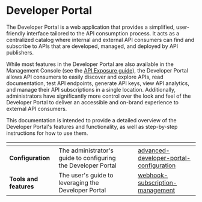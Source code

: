 # Developer Portal

The Developer Portal is a web application that provides a simplified, user-friendly interface tailored to the API consumption process. It acts as a centralized catalog where internal and external API consumers can find and subscribe to APIs that are developed, managed, and deployed by API publishers.

While most features in the Developer Portal are also available in the Management Console (see the [API Exposure guide](../api-exposure-plans-applications-and-subscriptions/)), the Developer Portal allows API consumers to easily discover and explore APIs, read documentation, test API endpoints, generate API keys, view API analytics, and manage their API subscriptions in a single location. Additionally, administrators have significantly more control over the look and feel of the Developer Portal to deliver an accessible and on-brand experience to external API consumers.

This documentation is intended to provide a detailed overview of the Developer Portal's features and functionality, as well as step-by-step instructions for how to use them.

<table data-view="cards"><thead><tr><th></th><th></th><th></th><th data-hidden data-card-target data-type="content-ref"></th></tr></thead><tbody><tr><td><strong>Configuration</strong></td><td>The administrator's guide to configuring the Developer Portal</td><td></td><td><a href="advanced-developer-portal-configuration/">advanced-developer-portal-configuration</a></td></tr><tr><td><strong>Tools and features</strong></td><td>The user's guide to leveraging the Developer Portal</td><td></td><td><a href="webhook-subscription-management/">webhook-subscription-management</a></td></tr></tbody></table>
